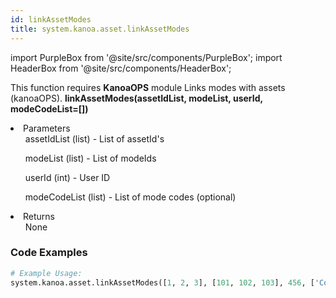 ```yaml
---
id: linkAssetModes
title: system.kanoa.asset.linkAssetModes
---
```


import PurpleBox from '@site/src/components/PurpleBox';
import HeaderBox from '@site/src/components/HeaderBox';

<PurpleBox>This function requires <b>KanoaOPS</b> module</PurpleBox>
<HeaderBox header="Description">Links modes with assets (kanoaOPS).</HeaderBox>
<HeaderBox header="Syntax">
    <b>linkAssetModes(assetIdList, modeList, userId, modeCodeList=[])</b>
    <li> Parameters <br />
        <ul>assetIdList (list) - List of assetId's</ul>
        <ul>modeList (list) - List of modeIds</ul>
        <ul>userId (int) - User ID</ul>
        <ul>modeCodeList (list) - List of mode codes (optional)</ul>
    </li>
    <li> Returns <br />
        <ul>None</ul>
    </li>
</HeaderBox>

### Code Examples

```python
# Example Usage:
system.kanoa.asset.linkAssetModes([1, 2, 3], [101, 102, 103], 456, ['Code1', 'Code2', 'Code3'])

